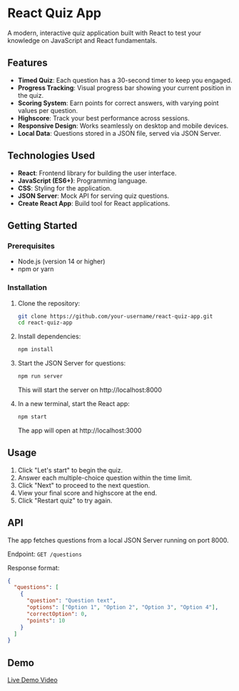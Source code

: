 # React Quiz App

A modern, interactive quiz application built with React to test your knowledge on JavaScript and React fundamentals.

## Features

- **Timed Quiz**: Each question has a 30-second timer to keep you engaged.
- **Progress Tracking**: Visual progress bar showing your current position in the quiz.
- **Scoring System**: Earn points for correct answers, with varying point values per question.
- **Highscore**: Track your best performance across sessions.
- **Responsive Design**: Works seamlessly on desktop and mobile devices.
- **Local Data**: Questions stored in a JSON file, served via JSON Server.

## Technologies Used

- **React**: Frontend library for building the user interface.
- **JavaScript (ES6+)**: Programming language.
- **CSS**: Styling for the application.
- **JSON Server**: Mock API for serving quiz questions.
- **Create React App**: Build tool for React applications.

## Getting Started

### Prerequisites

- Node.js (version 14 or higher)
- npm or yarn

### Installation

1. Clone the repository:
   ```bash
   git clone https://github.com/your-username/react-quiz-app.git
   cd react-quiz-app
   ```

2. Install dependencies:
   ```bash
   npm install
   ```

3. Start the JSON Server for questions:
   ```bash
   npm run server
   ```
   This will start the server on http://localhost:8000

4. In a new terminal, start the React app:
   ```bash
   npm start
   ```
   The app will open at http://localhost:3000

## Usage

1. Click "Let's start" to begin the quiz.
2. Answer each multiple-choice question within the time limit.
3. Click "Next" to proceed to the next question.
4. View your final score and highscore at the end.
5. Click "Restart quiz" to try again.

## API

The app fetches questions from a local JSON Server running on port 8000.

Endpoint: `GET /questions`

Response format:
```json
{
  "questions": [
    {
      "question": "Question text",
      "options": ["Option 1", "Option 2", "Option 3", "Option 4"],
      "correctOption": 0,
      "points": 10
    }
  ]
}
```

## Demo

[Live Demo Video](https://github.com/user-attachments/assets/b54e51da-6dc7-431f-8769-4928bd5a387b)



